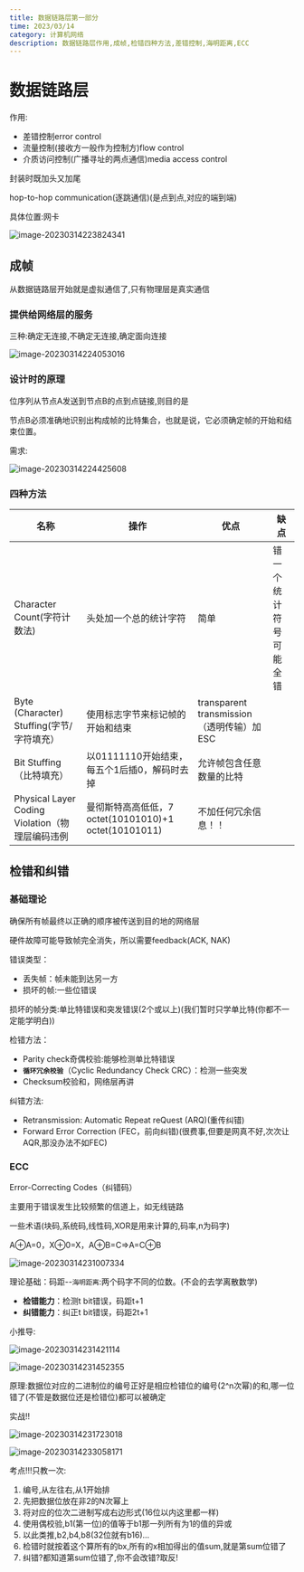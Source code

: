 ```yaml
---
title: 数据链路层第一部分
time: 2023/03/14
category: 计算机网络
description: 数据链路层作用,成帧,检错四种方法,差错控制,海明距离,ECC
---
```


# 数据链路层

作用:

- 差错控制error control
- 流量控制(接收方一般作为控制方)flow control
- 介质访问控制(广播寻址的两点通信)media access control

封装时既加头又加尾

hop-to-hop communication(逐跳通信)(是点到点,对应的端到端)

具体位置:网卡

![image-20230314223824341](https://cdn.jsdelivr.net/gh/gdlearncoding/blogImage@main/202303142238447.png)

## 成帧

从数据链路层开始就是虚拟通信了,只有物理层是真实通信

### 提供给网络层的服务

三种:确定无连接,不确定无连接,确定面向连接

![image-20230314224053016](https://cdn.jsdelivr.net/gh/gdlearncoding/blogImage@main/202303142240056.png)

### 设计时的原理

位序列从节点A发送到节点B的点到点链接,则目的是

节点B必须准确地识别出构成帧的比特集合，也就是说，它必须确定帧的开始和结束位置。

需求:

![image-20230314224425608](https://cdn.jsdelivr.net/gh/gdlearncoding/blogImage@main/202303142244646.png)

### 四种方法

| 名称                                            | 操作                                                  | 优点                                      | 缺点                   |
| ----------------------------------------------- | ----------------------------------------------------- | ----------------------------------------- | ---------------------- |
| Character Count(字符计数法)                     | 头处加一个总的统计字符                                | 简单                                      | 错一个统计符号可能全错 |
| Byte (Character) Stuffing(字节/字符填充）       | 使用标志字节来标记帧的开始和结束                      | transparent transmission（透明传输）加ESC |                        |
| Bit Stuffing（比特填充）                        | 以01111110开始结束，每五个1后插0，解码时去掉          | 允许帧包含任意数量的比特                  |                        |
| Physical Layer Coding Violation（物理层编码违例 | 曼彻斯特高高低低，7 octet(10101010)+1 octet(10101011) | 不加任何冗余信息！！                      |                        |

## 检错和纠错

### 基础理论

确保所有帧最终以正确的顺序被传送到目的地的网络层

硬件故障可能导致帧完全消失，所以需要feedback(ACK, NAK)

错误类型：

- 丢失帧：帧未能到达另一方
- 损坏的帧:一些位错误

损坏的帧分类:单比特错误和突发错误(2个或以上)(我们暂时只学单比特(你都不一定能学明白))

检错方法：

- Parity check奇偶校验:能够检测单比特错误
- **`循环冗余校验`**（Cyclic Redundancy Check CRC）：检测一些突发
- Checksum校验和，网络层再讲

纠错方法:

- Retransmission: Automatic Repeat reQuest (ARQ)(重传纠错)
- Forward Error Correction (FEC，前向纠错)(很费事,但要是网真不好,次次让AQR,那没办法不如FEC)

### ECC

Error-Correcting Codes（纠错码）

主要用于错误发生比较频繁的信道上，如无线链路

一些术语(块码,系统码,线性码,XOR是用来计算的,码率,n为码字)

A⊕A=0，X⊕0=X，A⊕B=C=>A=C⊕B

![image-20230314231007334](https://cdn.jsdelivr.net/gh/gdlearncoding/blogImage@main/202303142310372.png)

理论基础：码距--`海明距离`:两个码字不同的位数。(不会的去学离散数学)

- **检错能力**：检测t bit错误，码距t+1
- **纠错能力**：纠正t bit错误，码距2t+1

小推导:

![image-20230314231421114](https://cdn.jsdelivr.net/gh/gdlearncoding/blogImage@main/202303142314159.png)

![image-20230314231452355](https://cdn.jsdelivr.net/gh/gdlearncoding/blogImage@main/202303142314394.png)

原理:数据位对应的二进制位的编号正好是相应检错位的编号(2^n次幂)的和,哪一位错了(不管是数据位还是检错位)都可以被确定

实战!!

![image-20230314231723018](https://cdn.jsdelivr.net/gh/gdlearncoding/blogImage@main/202303142317065.png)

![image-20230314233058171](https://cdn.jsdelivr.net/gh/gdlearncoding/blogImage@main/202303142330229.png)

考点!!!只教一次:

1. 编号,从左往右,从1开始排
2. 先把数据位放在非2的N次幂上
3. 将对应的位次二进制写成右边形式(16位以内这里都一样)
4. 使用偶校验,b1(第一位)的值等于b1那一列所有为1的值的异或
5. 以此类推,b2,b4,b8(32位就有b16)...
6. 检错时就按着这个算所有的bx,所有的x相加得出的值sum,就是第sum位错了
7. 纠错?都知道第sum位错了,你不会改错?取反!

